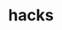 ---
toc: true
layout: post
description: Claire's Markdown Post
categories: [markdown]
title: hacks
---